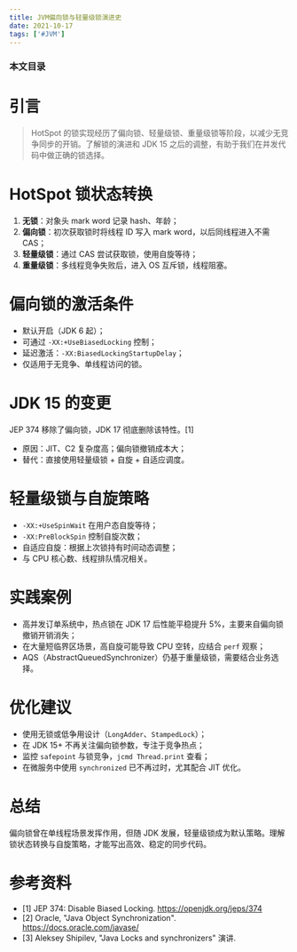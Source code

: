 ```yaml
---
title: JVM偏向锁与轻量级锁演进史
date: 2021-10-17
tags: ['#JVM']
---
```


### 本文目录
<!-- toc -->

# 引言
> HotSpot 的锁实现经历了偏向锁、轻量级锁、重量级锁等阶段，以减少无竞争同步的开销。了解锁的演进和 JDK 15 之后的调整，有助于我们在并发代码中做正确的锁选择。

# HotSpot 锁状态转换
1. **无锁**：对象头 mark word 记录 hash、年龄；
2. **偏向锁**：初次获取锁时将线程 ID 写入 mark word，以后同线程进入不需 CAS；
3. **轻量级锁**：通过 CAS 尝试获取锁，使用自旋等待；
4. **重量级锁**：多线程竞争失败后，进入 OS 互斥锁，线程阻塞。

# 偏向锁的激活条件
- 默认开启（JDK 6 起）；
- 可通过 `-XX:+UseBiasedLocking` 控制；
- 延迟激活：`-XX:BiasedLockingStartupDelay`；
- 仅适用于无竞争、单线程访问的锁。

# JDK 15 的变更
JEP 374 移除了偏向锁，JDK 17 彻底删除该特性。[1]
- 原因：JIT、C2 复杂度高；偏向锁撤销成本大；
- 替代：直接使用轻量级锁 + 自旋 + 自适应调度。

# 轻量级锁与自旋策略
- `-XX:+UseSpinWait` 在用户态自旋等待；
- `-XX:PreBlockSpin` 控制自旋次数；
- 自适应自旋：根据上次锁持有时间动态调整；
- 与 CPU 核心数、线程排队情况相关。

# 实践案例
- 高并发订单系统中，热点锁在 JDK 17 后性能平稳提升 5%，主要来自偏向锁撤销开销消失；
- 在大量短临界区场景，高自旋可能导致 CPU 空转，应结合 `perf` 观察；
- AQS（AbstractQueuedSynchronizer）仍基于重量级锁，需要结合业务选择。

# 优化建议
- 使用无锁或低争用设计（`LongAdder`、`StampedLock`）；
- 在 JDK 15+ 不再关注偏向锁参数，专注于竞争热点；
- 监控 `safepoint` 与锁竞争，`jcmd Thread.print` 查看；
- 在微服务中使用 `synchronized` 已不再过时，尤其配合 JIT 优化。

# 总结
偏向锁曾在单线程场景发挥作用，但随 JDK 发展，轻量级锁成为默认策略。理解锁状态转换与自旋策略，才能写出高效、稳定的同步代码。

# 参考资料
- [1] JEP 374: Disable Biased Locking. https://openjdk.org/jeps/374
- [2] Oracle, "Java Object Synchronization". https://docs.oracle.com/javase/
- [3] Aleksey Shipilev, "Java Locks and synchronizers" 演讲.
